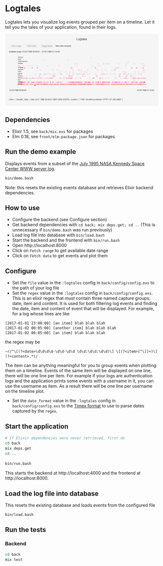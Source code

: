# Logtales

Logtales lets you visualize log events grouped per item on a timeline. Let it tell you the tales of your application, found in their logs.

![Logtales screenshot](logtales.png)

## Dependencies
- Elixir 1.5, see `back/mix.exs` for packages
- Elm 0.18, see `front/elm-package.json` for packages

## Run the demo example
Displays events from a subset of the [July 1995 NASA Kennedy Space Center WWW server log](http://ita.ee.lbl.gov/html/contrib/NASA-HTTP.html).
```bash
bin/demo.bash
```
Note: this resets the existing events database and retrieves Elixir backend dependencies.

## How to use
- Configure the backend (see Configure section)
- Get backend dependencies with `cd back; mix deps.get; cd ..` (This is unnecessary if `bin/demo.bash` was run previously)
- Load log file into database with `bin/load.bash`
- Start the backend and the frontend with `bin/run.bash`
- Open http://localhost:8000
- Click on `Fetch range` to get available date range
- Click on `Fetch data` to get events and plot them

## Configure
- Set the `file` value in the `:logtales` config in `back/config/config.exs` to the path of your log file
- Set the `regex` value in the `:logtales` config in `back/config/config.exs`. This is an elixir regex that *must* contain three named capture groups: date, item and content. It is used for both filtering log events and finding the date, item and content of event that will be displayed. For example, for a log whose lines are like
```
[2017-01-01 23:00:00] [an item] blah blah blah
[2017-01-02 00:05:00] [another item] blah blah blah
[2017-01-02 00:05:00] [an item] blah blah blah
```
the regex may be
```
~r/^\[(?<date>\d\d\d\d-\d\d-\d\d \d\d:\d\d:\d\d)\] \[(?<item>[^\]]+)\] (?<content>.*)/
```
The item can be anything meaningful for you to group events when plotting them on a timeline. Events of the same item will be displayed on one line, there will be one line per item. For example if your logs are authentication logs and the application prints some events with a username in it, you can use the username as item. As a result there will be one line per username on the timeline plot.
- Set the `date_format` value in the `:logtales` config in `back/config/config.exs` to the [Timex format](https://hexdocs.pm/timex/Timex.Format.DateTime.Formatters.Default.html#content) to use to parse dates captured by the `regex`.

## Start the application
```bash
# If Elixir dependencies were never retrieved, first do
cd back
mix deps.get
cd ..

bin/run.bash
```
This starts the backend at http://localhost:4000 and the frontend at http://localhost:8000.

## Load the log file into database
This resets the existing database and loads events from the configured file
```bash
bin/load.bash
```

## Run the tests
### Backend
```bash
cd back
mix test
```
